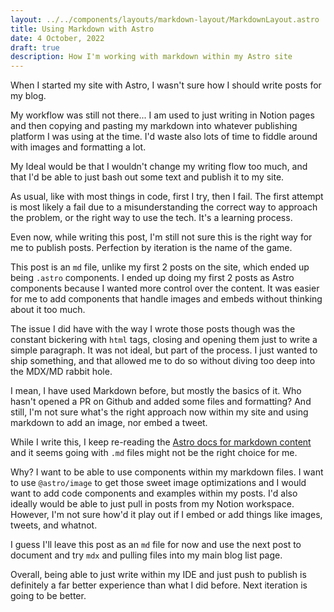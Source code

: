 ```yaml
---
layout: ../../components/layouts/markdown-layout/MarkdownLayout.astro
title: Using Markdown with Astro
date: 4 October, 2022
draft: true
description: How I'm working with markdown within my Astro site
---
```


When I started my site with Astro, I wasn't sure how I should write posts for my blog.

My workflow was still not there... I am used to just writing in Notion pages and then copying and pasting my markdown into whatever publishing platform I was using at the time. I'd waste also lots of time to fiddle around with images and formatting a lot.

My Ideal would be that I wouldn't change my writing flow too much, and that I'd be able to just bash out some text and publish it to my site.

As usual, like with most things in code, first I try, then I fail. The first attempt is most likely a fail due to a misunderstanding the correct way to approach the problem, or the right way to use the tech. It's a learning process.

Even now, while writing this post, I'm still not sure this is the right way for me to publish posts. Perfection by iteration is the name of the game.

This post is an `md` file, unlike my first 2 posts on the site, which ended up being `.astro` components. I ended up doing my first 2 posts as Astro components because I wanted more control over the content. It was easier for me to add components that handle images and embeds without thinking about it too much.

The issue I did have with the way I wrote those posts though was the constant bickering with `html` tags, closing and opening them just to write a simple paragraph. It was not ideal, but part of the process. I just wanted to ship something, and that allowed me to do so without diving too deep into the MDX/MD rabbit hole.

I mean, I have used Markdown before, but mostly the basics of it. Who hasn't opened a PR on Github and added some files and formatting? And still, I'm not sure what's the right approach now within my site and using markdown to add an image, nor embed a tweet.

While I write this, I keep re-reading the [Astro docs for markdown content](https://docs.astro.build/en/guides/markdown-content/) and it seems going with `.md` files might not be the right choice for me.

Why? I want to be able to use components within my markdown files. I want to use `@astro/image` to get those sweet image optimizations and I would want to add code components and examples within my posts. I'd also ideally would be able to just pull in posts from my Notion workspace. However, I'm not sure how'd it play out if I embed or add things like images, tweets, and whatnot.

I guess I'll leave this post as an `md` file for now and use the next post to document and try `mdx` and pulling files into my main blog list page.

Overall, being able to just write within my IDE and just push to publish is definitely a far better experience than what I did before. Next iteration is going to be better.
